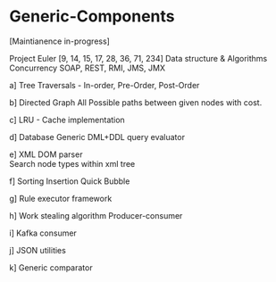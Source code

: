 Generic-Components
==================

[Maintianence in-progress]

Project Euler [9, 14, 15, 17, 28, 36, 71, 234]
Data structure & Algorithms
Concurrency
SOAP, REST, RMI, JMS, JMX

  a]  Tree
        Traversals - In-order, Pre-Order, Post-Order
        
  b]  Directed Graph
        All Possible paths between given nodes with cost.
  
  c]  LRU - Cache implementation
  
  d]  Database
          Generic DML+DDL query evaluator
          
  e]  XML DOM parser          
          Search node types within xml tree
          
  f]  Sorting
          Insertion
          Quick
          Bubble
           
  g]  Rule executor framework           
  
  h]  Work stealing algorithm
            Producer-consumer
  
  i]  Kafka consumer
  
  j]  JSON utilities
  
  k]  Generic comparator
